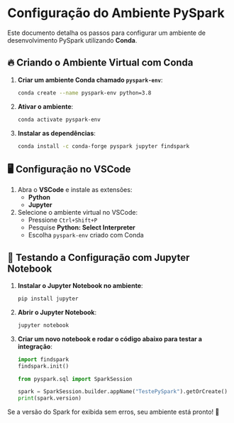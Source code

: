 # Configuração do Ambiente PySpark

Este documento detalha os passos para configurar um ambiente de desenvolvimento PySpark utilizando **Conda**.

## 🔥 Criando o Ambiente Virtual com Conda

1. **Criar um ambiente Conda chamado `pyspark-env`**:
   ```bash
   conda create --name pyspark-env python=3.8
   ```
2. **Ativar o ambiente**:
   ```bash
   conda activate pyspark-env
   ```
3. **Instalar as dependências**:
   ```bash
   conda install -c conda-forge pyspark jupyter findspark
   ```

## 🖥 Configuração no VSCode

1. Abra o **VSCode** e instale as extensões:
   - **Python**
   - **Jupyter**
2. Selecione o ambiente virtual no VSCode:
   - Pressione `Ctrl+Shift+P`
   - Pesquise **Python: Select Interpreter**
   - Escolha `pyspark-env` criado com Conda

## 🚀 Testando a Configuração com Jupyter Notebook

1. **Instalar o Jupyter Notebook no ambiente**:
   ```bash
   pip install jupyter
   ```
2. **Abrir o Jupyter Notebook**:
   ```bash
   jupyter notebook
   ```
3. **Criar um novo notebook e rodar o código abaixo para testar a integração**:
   ```python
   import findspark
   findspark.init()

   from pyspark.sql import SparkSession

   spark = SparkSession.builder.appName("TestePySpark").getOrCreate()
   print(spark.version)
   ```

Se a versão do Spark for exibida sem erros, seu ambiente está pronto! 🎉

